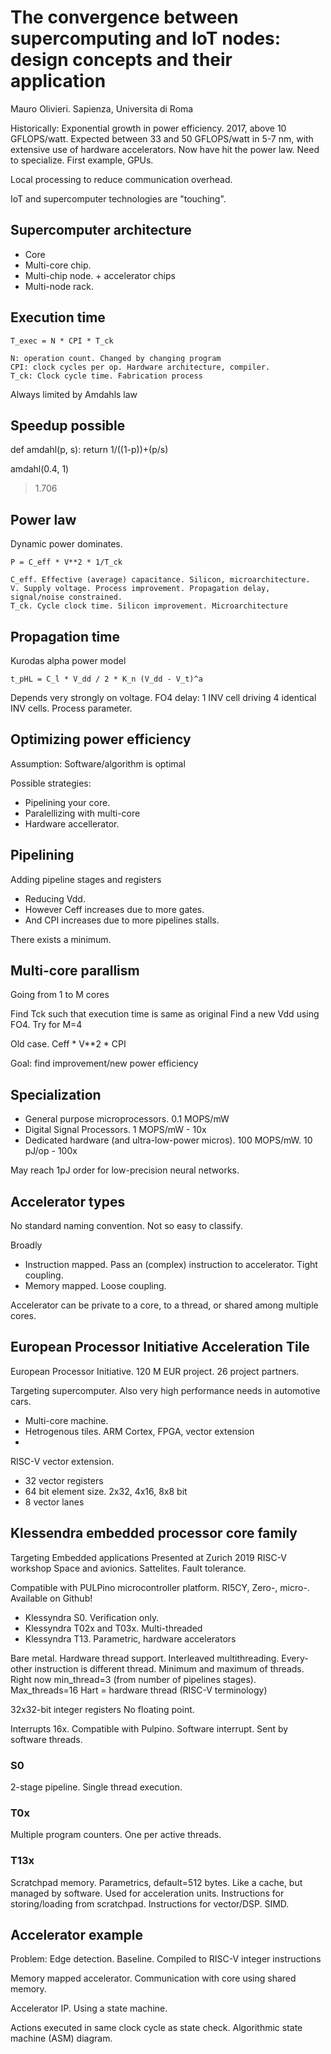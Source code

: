 
# The convergence between supercomputing and IoT nodes: design concepts and their application
Mauro Olivieri. Sapienza, Universita di Roma


Historically: Exponential growth in power efficiency.
2017, above 10 GFLOPS/watt.
Expected between 33 and 50 GFLOPS/watt in 5-7 nm,
with extensive use of hardware accelerators.
Now have hit the power law. Need to specialize.
First example, GPUs.


Local processing to reduce communication overhead.

IoT and supercomputer technologies are "touching".


## Supercomputer architecture

- Core
- Multi-core chip.
- Multi-chip node. + accelerator chips
- Multi-node rack.


## Execution time

    T_exec = N * CPI * T_ck
    
    N: operation count. Changed by changing program
    CPI: clock cycles per op. Hardware architecture, compiler.
    T_ck: Clock cycle time. Fabrication process 

Always limited by Amdahls law

## Speedup possible

def amdahl(p, s):
    return 1/((1-p))+(p/s)

amdahl(0.4, 1)

> 1.706 

## Power law

Dynamic power dominates.

    P = C_eff * V**2 * 1/T_ck

    C_eff. Effective (average) capacitance. Silicon, microarchitecture.
    V. Supply voltage. Process improvement. Propagation delay, signal/noise constrained.
    T_ck. Cycle clock time. Silicon improvement. Microarchitecture

## Propagation time

Kurodas alpha power model

    t_pHL = C_l * V_dd / 2 * K_n (V_dd - V_t)^a

Depends very strongly on voltage.
FO4 delay: 1 INV cell driving 4 identical INV cells.
Process parameter.

## Optimizing power efficiency

Assumption: Software/algorithm is optimal

Possible strategies:

- Pipelining your core.
- Paralellizing with multi-core
- Hardware accellerator.

## Pipelining

Adding pipeline stages and registers

- Reducing Vdd.
- However Ceff increases due to more gates.
- And CPI increases due to more pipelines stalls.

There exists a minimum.

## Multi-core parallism

Going from 1 to M cores

Find Tck such that execution time is same as original
Find a new Vdd using FO4.
Try for M=4

Old case. Ceff * V**2 * CPI

Goal: find improvement/new power efficiency


## Specialization

- General purpose microprocessors.
0.1 MOPS/mW
- Digital Signal Processors.
1 MOPS/mW - 10x
- Dedicated hardware (and ultra-low-power micros).
100 MOPS/mW. 10 pJ/op - 100x 

May reach 1pJ order for low-precision neural networks.


## Accelerator types

No standard naming convention. Not so easy to classify.

Broadly

- Instruction mapped. Pass an (complex) instruction to accelerator. Tight coupling.
- Memory mapped.  Loose coupling.

Accelerator can be private to a core, to a thread, or shared among multiple cores.


## European Processor Initiative Acceleration Tile

European Processor Initiative.
120 M EUR project.
26 project partners.

Targeting supercomputer.
Also very high performance needs in automotive cars.

- Multi-core machine.
- Hetrogenous tiles. ARM Cortex, FPGA, vector extension
- 

RISC-V vector extension.

- 32 vector registers
- 64 bit element size. 2x32, 4x16, 8x8 bit
- 8 vector lanes

## Klessendra embedded processor core family

Targeting Embedded applications
Presented at Zurich 2019 RISC-V workshop
Space and avionics.
Sattelites. Fault tolerance.

Compatible with PULPino microcontroller platform.
RI5CY, Zero-, micro-.
Available on Github!

- Klessyndra S0. Verification only.
- Klessyndra T02x and T03x. Multi-threaded
- Klessyndra T13. Parametric, hardware accelerators

Bare metal. Hardware thread support.
Interleaved multithreading.
Every-other instruction is different thread.
Minimum and maximum of threads.
Right now min_thread=3 (from number of pipelines stages).
Max_threads=16
Hart = hardware thread (RISC-V terminology)

32x32-bit integer registers
No floating point.

Interrupts 16x. Compatible with Pulpino.
Software interrupt. Sent by software threads.

### S0
2-stage pipeline.
Single thread execution.

### T0x
Multiple program counters.
One per active threads.


### T13x

Scratchpad memory. Parametrics, default=512 bytes.
Like a cache, but managed by software.
Used for acceleration units.
Instructions for storing/loading from scratchpad.
Instructions for vector/DSP. SIMD.


## Accelerator example

Problem: Edge detection.
Baseline. Compiled to RISC-V integer instructions

Memory mapped accelerator.
Communication with core using shared memory.

Accelerator IP.
Using a state machine.

Actions executed in same clock cycle as state check.
Algorithmic state machine (ASM) diagram.



